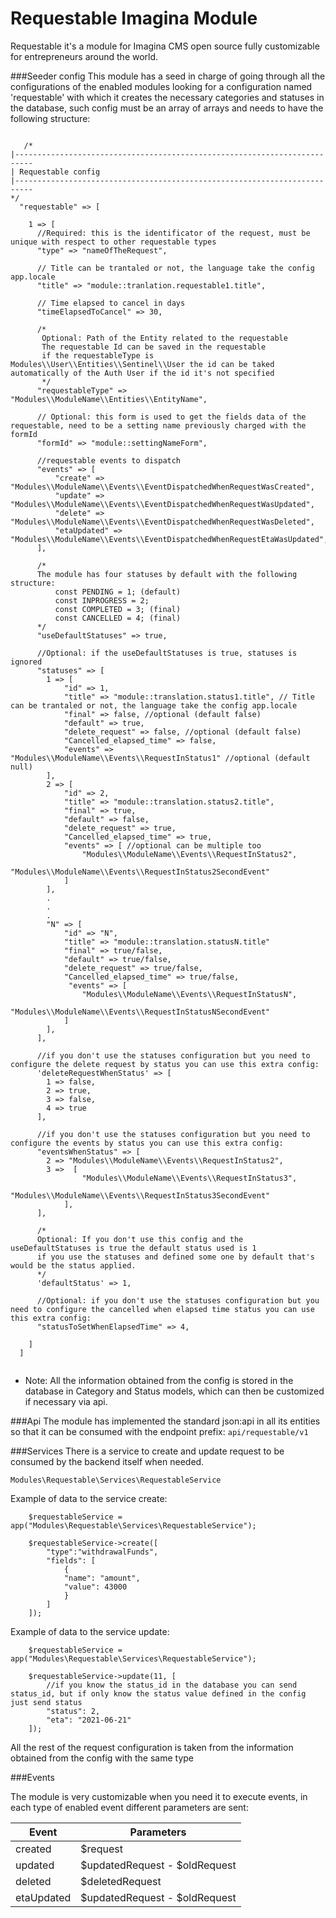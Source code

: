 # Requestable Imagina Module

Requestable it's a module for Imagina CMS open source fully customizable for entrepreneurs around the world.

###Seeder config
This module has a seed in charge of going through all the configurations of the enabled modules looking for a
configuration named 'requestable' with which it creates the necessary categories and statuses in the database, such
config must be an array of arrays and needs to have the following structure:

```

   /*
|--------------------------------------------------------------------------
| Requestable config
|--------------------------------------------------------------------------
*/
  "requestable" => [
    
    1 => [
      //Required: this is the identificator of the request, must be unique with respect to other requestable types 
      "type" => "nameOfTheRequest",
     
      // Title can be trantaled or not, the language take the config app.locale 
      "title" => "module::tranlation.requestable1.title",
           
      // Time elapsed to cancel in days
      "timeElapsedToCancel" => 30,
      
      /* 
       Optional: Path of the Entity related to the requestable 
       The requestable Id can be saved in the requestable
       if the requestableType is  Modules\\User\\Entities\\Sentinel\\User the id can be taked automatically of the Auth User if the id it's not specified
       */
      "requestableType" => "Modules\\ModuleName\\Entities\\EntityName",
      
      // Optional: this form is used to get the fields data of the requestable, need to be a setting name previously charged with the formId
      "formId" => "module::settingNameForm",
        
      //requestable events to dispatch  
      "events" => [
          "create" => "Modules\\ModuleName\\Events\\EventDispatchedWhenRequestWasCreated",
          "update" => "Modules\\ModuleName\\Events\\EventDispatchedWhenRequestWasUpdated",
          "delete" => "Modules\\ModuleName\\Events\\EventDispatchedWhenRequestWasDeleted",
          "etaUpdated" => "Modules\\ModuleName\\Events\\EventDispatchedWhenRequestEtaWasUpdated",
      ],
      
      /*
      The module has four statuses by default with the following structure:
          const PENDING = 1; (default)
          const INPROGRESS = 2;
          const COMPLETED = 3; (final)
          const CANCELLED = 4; (final)
      */
      "useDefaultStatuses" => true,
      
      //Optional: if the useDefaultStatuses is true, statuses is ignored 
      "statuses" => [
        1 => [
            "id" => 1,
            "title" => "module::translation.status1.title", // Title can be trantaled or not, the language take the config app.locale 
            "final" => false, //optional (default false)
            "default" => true,
            "delete_request" => false, //optional (default false)
            "Cancelled_elapsed_time" => false,
            "events" => "Modules\\ModuleName\\Events\\RequestInStatus1" //optional (default null)
        ],
        2 => [
            "id" => 2,
            "title" => "module::translation.status2.title",
            "final" => true,
            "default" => false,
            "delete_request" => true,
            "Cancelled_elapsed_time" => true,
            "events" => [ //optional can be multiple too
                "Modules\\ModuleName\\Events\\RequestInStatus2",
                "Modules\\ModuleName\\Events\\RequestInStatus2SecondEvent"
            ]
        ],
        .
        .
        .
        "N" => [
            "id" => "N",
            "title" => "module::translation.statusN.title"
            "final" => true/false,
            "default" => true/false,
            "delete_request" => true/false,
            "Cancelled_elapsed_time" => true/false,
             "events" => [
                "Modules\\ModuleName\\Events\\RequestInStatusN",
                "Modules\\ModuleName\\Events\\RequestInStatusNSecondEvent"
            ]
        ],
      ],
      
      //if you don't use the statuses configuration but you need to configure the delete request by status you can use this extra config: 
      'deleteRequestWhenStatus' => [
        1 => false,
        2 => true,
        3 => false,
        4 => true
      ],
      
      //if you don't use the statuses configuration but you need to configure the events by status you can use this extra config:
      "eventsWhenStatus" => [
        2 => "Modules\\ModuleName\\Events\\RequestInStatus2",
        3 =>  [
                "Modules\\ModuleName\\Events\\RequestInStatus3",
                "Modules\\ModuleName\\Events\\RequestInStatus3SecondEvent"
            ],
      ], 
      
      /*
      Optional: If you don't use this config and the useDefaultStatuses is true the default status used is 1
      if you use the statuses and defined some one by default that's would be the status applied.
      */
      'defaultStatus' => 1,
      
      //Optional: if you don't use the statuses configuration but you need to configure the cancelled when elapsed time status you can use this extra config:
      "statusToSetWhenElapsedTime" => 4,
           
    ]
  ]


```
 - Note: All the information obtained from the config is stored in the database in Category and Status models, which can then be customized if necessary via api.


###Api
The module has implemented the standard json:api in all its entities so that it can be consumed with the endpoint prefix:  ```api/requestable/v1```


###Services
There is a service to create and update request to be consumed by the backend itself when needed.

```Modules\Requestable\Services\RequestableService```

Example of data to the service create:

```
    $requestableService = app("Modules\Requestable\Services\RequestableService");
    
    $requestableService->create([
        "type":"withdrawalFunds",
        "fields": [
            {
            "name": "amount",
            "value": 43000
            }
        ]
    ]);
```

Example of data to the service update:

```
    $requestableService = app("Modules\Requestable\Services\RequestableService");
    
    $requestableService->update(11, [
        //if you know the status_id in the database you can send status_id, but if only know the status value defined in the config just send status
        "status": 2,
        "eta": "2021-06-21"
    ]);
```
All the rest of the request configuration is taken from the information obtained from the config with the same type

###Events

The module is very customizable when you need it to execute events, in each type of enabled event different parameters are sent:


| Event | Parameters | 
| ------------- | ------------- 
| created | $request
| updated | $updatedRequest - $oldRequest
| deleted | $deletedRequest
| etaUpdated | $updatedRequest - $oldRequest
